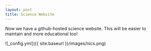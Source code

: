 ```yaml
---
layout: post
title: Science Website
---
```


Now we have a github-hosted science website. This will be easier to maintain and more educational too!

![_config.yml]({{ site.baseurl }}/images/nics.png)
